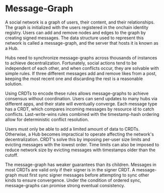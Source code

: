 # Message-Graph

A social network is a graph of users, their content, and their relationships. The graph is initialized with the users registered in the onchain identity registry. Users can add and remove nodes and edges to the graph by creating signed messages. The data structure used to represent this network is called a message-graph, and the server that hosts it is known as a Hub.

Hubs need to synchronize message-graphs across thousands of instances to achieve decentralization. Fortunately, social actions tend to be independent of each other, and when conflicts occur, they are solvable with simple rules. If three different messages add and remove likes from a post, keeping the most recent one and discarding the rest is a reasonable solution.

Using CRDTs to encode these rules allows message-graphs to achieve consensus without coordination. Users can send updates to many hubs via different apps, and their state will eventually converge. Each message type has a CRDT, which compares incoming messages by resource id to catch conflicts. Last-write-wins rules combined with the timestamp-hash ordering allow for deterministic conflict resolution.

Users must only be able to add a limited amount of data to CRDTs. Otherwise, a Hub becomes impractical to operate affecting the network's decentralization. CRDT's solve this by imposing per-user size limits and evicting messages with the lowest order. Time limits can also be imposed to reduce network size by evicting messages with timestamps older than the cutoff.

The message-graph has weaker guarantees than its children. Messages in most CRDTs are valid only if their signer is in the signer CRDT. A message-graph must first sync signer messages before attempting to sync other kinds to ensure convergence. Under the condition of ordered sync, message-graphs can promise strong eventual consistency.
